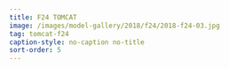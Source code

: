 ```yaml
---
title: F24 TOMCAT
image: /images/model-gallery/2018/f24/2018-f24-03.jpg
tag: tomcat-f24
caption-style: no-caption no-title
sort-order: 5
---
```

